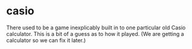 # casio

There used to be a game inexplicably built in to one particular old Casio calculator. This is a bit of a guess as to how it played. (We are getting a calculator so we can fix it later.)